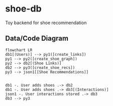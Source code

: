 # shoe-db
Toy backend for shoe recommendation


## Data/Code Diagram  
```mermaid
flowchart LR
db1[(Users)] --> py1([create_links])
py1 --> py2([create_shoe_graph])
py2 --> db2[(Shoe Links)]
db2 --> py3([create_shoe_recs])
py3 --> json1[[Shoe Recommendations]]


db1 -. User adds shoes .-> db2
db1 -. User adds shoes .-> db3[(Interactions)]
json1 -. User interactions stored .-> db3
db3 --> py3
```
